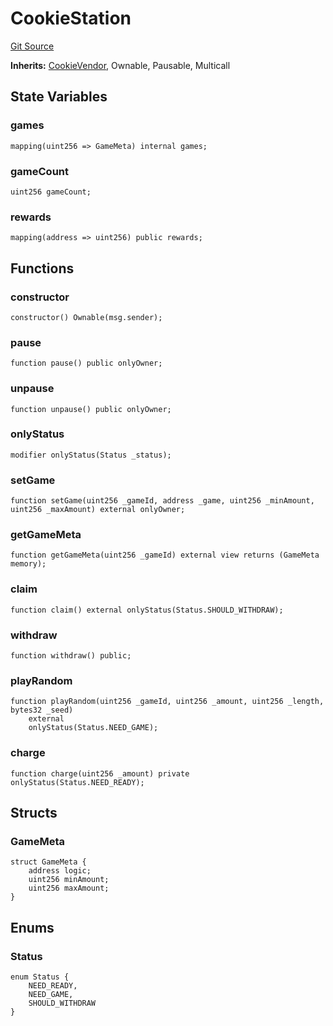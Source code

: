 # CookieStation
[Git Source](https://github.com/ooMia/Upside_Cookie_Land/blob/6b987a7026979291381fc0fd715dacee96957cea/src/CookieStation.sol)

**Inherits:**
[CookieVendor](/src/CookieStation.sol/contract.CookieVendor.md), Ownable, Pausable, Multicall


## State Variables
### games

```solidity
mapping(uint256 => GameMeta) internal games;
```


### gameCount

```solidity
uint256 gameCount;
```


### rewards

```solidity
mapping(address => uint256) public rewards;
```


## Functions
### constructor


```solidity
constructor() Ownable(msg.sender);
```

### pause


```solidity
function pause() public onlyOwner;
```

### unpause


```solidity
function unpause() public onlyOwner;
```

### onlyStatus


```solidity
modifier onlyStatus(Status _status);
```

### setGame


```solidity
function setGame(uint256 _gameId, address _game, uint256 _minAmount, uint256 _maxAmount) external onlyOwner;
```

### getGameMeta


```solidity
function getGameMeta(uint256 _gameId) external view returns (GameMeta memory);
```

### claim


```solidity
function claim() external onlyStatus(Status.SHOULD_WITHDRAW);
```

### withdraw


```solidity
function withdraw() public;
```

### playRandom


```solidity
function playRandom(uint256 _gameId, uint256 _amount, uint256 _length, bytes32 _seed)
    external
    onlyStatus(Status.NEED_GAME);
```

### charge


```solidity
function charge(uint256 _amount) private onlyStatus(Status.NEED_READY);
```

## Structs
### GameMeta

```solidity
struct GameMeta {
    address logic;
    uint256 minAmount;
    uint256 maxAmount;
}
```

## Enums
### Status

```solidity
enum Status {
    NEED_READY,
    NEED_GAME,
    SHOULD_WITHDRAW
}
```

